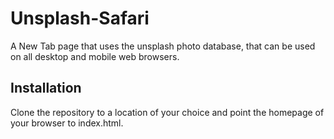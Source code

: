 # Unsplash-Safari

A New Tab page that uses the unsplash photo database, that can be used on all desktop and mobile web browsers.

## Installation

Clone the repository to a location of your choice and point the homepage of your browser to index.html.
